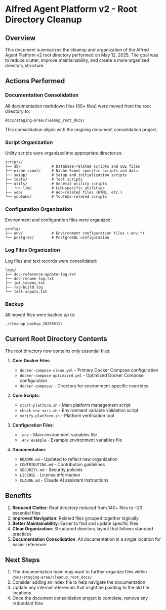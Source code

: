 # Alfred Agent Platform v2 - Root Directory Cleanup

## Overview

This document summarizes the cleanup and organization of the Alfred Agent Platform v2 root directory performed on May 12, 2025. The goal was to reduce clutter, improve maintainability, and create a more organized directory structure.

## Actions Performed

### Documentation Consolidation

All documentation markdown files (90+ files) were moved from the root directory to:
```
docs/staging-area/cleanup_root_docs/
```

This consolidation aligns with the ongoing document consolidation project.

### Script Organization

Utility scripts were organized into appropriate directories:

```
scripts/
├── db/              # Database-related scripts and SQL files
├── niche-scout/     # Niche Scout specific scripts and data
├── setup/           # Setup and initialization scripts
├── tests/           # Test scripts
├── utils/           # General utility scripts
│   └── llm/         # LLM-specific utilities
├── web/             # Web-related files (HTML, etc.)
└── youtube/         # YouTube-related scripts
```

### Configuration Organization

Environment and configuration files were organized:

```
config/
├── env/             # Environment configuration files (.env.*)
└── postgres/        # PostgreSQL configuration
```

### Log Files Organization

Log files and text records were consolidated:

```
logs/
├── doc-reference-update-log.txt
├── doc-rename-log.txt
├── jwt_tokens.txt
├── rag-build.log
└── test-inputs.txt
```

### Backup

All moved files were backed up to:
```
./cleanup_backup_20250512/
```

## Current Root Directory Contents

The root directory now contains only essential files:

1. **Core Docker Files**:
   - `docker-compose-clean.yml` - Primary Docker Compose configuration
   - `docker-compose-optimized.yml` - Optimized Docker Compose configuration
   - `docker-compose/` - Directory for environment-specific overrides

2. **Core Scripts**:
   - `start-platform.sh` - Main platform management script
   - `check-env-vars.sh` - Environment variable validation script
   - `verify-platform.sh` - Platform verification tool

3. **Configuration Files**:
   - `.env` - Main environment variables file
   - `.env.example` - Example environment variables file

4. **Documentation**:
   - `README.md` - Updated to reflect new organization
   - `CONTRIBUTING.md` - Contribution guidelines
   - `SECURITY.md` - Security policies
   - `LICENSE` - License information
   - `CLAUDE.md` - Claude AI assistant instructions

## Benefits

1. **Reduced Clutter**: Root directory reduced from 140+ files to ~20 essential files
2. **Improved Navigation**: Related files grouped together logically
3. **Better Maintainability**: Easier to find and update specific files
4. **Clear Organization**: Structured directory layout that follows standard practices
5. **Documentation Consolidation**: All documentation in a single location for easier reference

## Next Steps

1. The documentation team may want to further organize files within `docs/staging-area/cleanup_root_docs/`
2. Consider adding an index file to help navigate the documentation
3. Update any internal references that might be pointing to the old file locations
4. Once the document consolidation project is complete, remove any redundant files